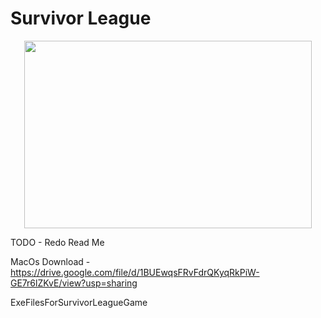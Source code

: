 # Survivor League

<p align="center">
  <img width="460" height="300" src="https://giphy.com/gifs/KMfl3k96LVjCAdpBHU/html5">
</p>

TODO - Redo Read Me

MacOs Download - https://drive.google.com/file/d/1BUEwqsFRvFdrQKyqRkPiW-GE7r6lZKvE/view?usp=sharing


ExeFilesForSurvivorLeagueGame
